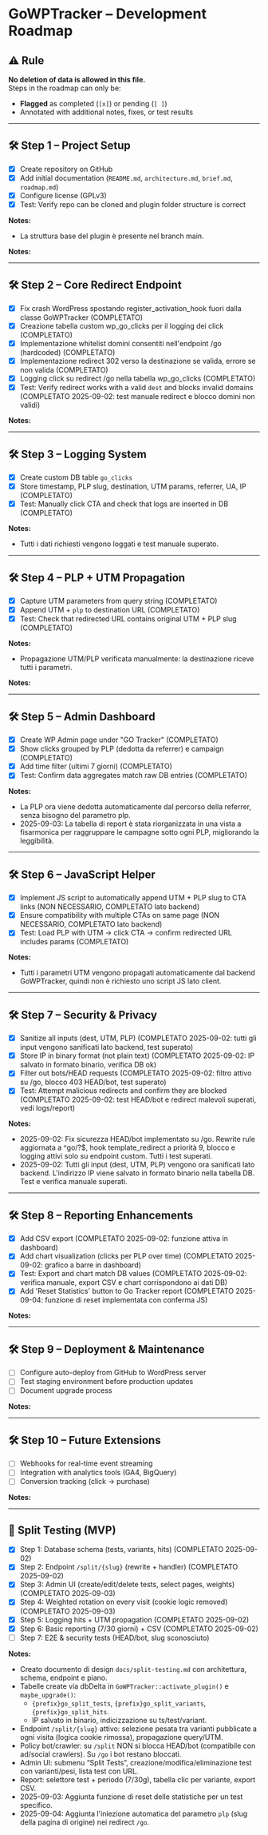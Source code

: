 # GoWPTracker – Development Roadmap

## ⚠️ Rule
**No deletion of data is allowed in this file.**  
Steps in the roadmap can only be:
- **Flagged** as completed (`[x]`) or pending (`[ ]`)  
- Annotated with additional notes, fixes, or test results  

---

## 🛠️ Step 1 – Project Setup
- [x] Create repository on GitHub  
- [x] Add initial documentation (`README.md`, `architecture.md`, `brief.md`, `roadmap.md`)  
- [x] Configure license (GPLv3)  
- [x] Test: Verify repo can be cloned and plugin folder structure is correct  

**Notes:**
- La struttura base del plugin è presente nel branch main.


**Notes:**  

---

## 🛠️ Step 2 – Core Redirect Endpoint
- [x] Fix crash WordPress spostando register_activation_hook fuori dalla classe GoWPTracker (COMPLETATO)
- [x] Creazione tabella custom wp_go_clicks per il logging dei click (COMPLETATO)
- [x] Implementazione whitelist domini consentiti nell'endpoint /go (hardcoded) (COMPLETATO)
- [x] Implementazione redirect 302 verso la destinazione se valida, errore se non valida (COMPLETATO)
- [x] Logging click su redirect /go nella tabella wp_go_clicks (COMPLETATO)
- [x] Test: Verify redirect works with a valid `dest` and blocks invalid domains  (COMPLETATO 2025-09-02: test manuale redirect e blocco domini non validi)  

**Notes:**  

---

## 🛠️ Step 3 – Logging System
- [x] Create custom DB table `go_clicks`
- [x] Store timestamp, PLP slug, destination, UTM params, referrer, UA, IP (COMPLETATO)
- [x] Test: Manually click CTA and check that logs are inserted in DB (COMPLETATO)

**Notes:**
- Tutti i dati richiesti vengono loggati e test manuale superato.

---

## 🛠️ Step 4 – PLP + UTM Propagation
- [x] Capture UTM parameters from query string (COMPLETATO)
- [x] Append UTM + `plp` to destination URL (COMPLETATO)
- [x] Test: Check that redirected URL contains original UTM + PLP slug (COMPLETATO)

**Notes:**
- Propagazione UTM/PLP verificata manualmente: la destinazione riceve tutti i parametri.

**Notes:**  

---

## 🛠️ Step 5 – Admin Dashboard
- [x] Create WP Admin page under "GO Tracker" (COMPLETATO)
- [x] Show clicks grouped by PLP (dedotta da referrer) e campaign (COMPLETATO)
- [x] Add time filter (ultimi 7 giorni) (COMPLETATO)
- [x] Test: Confirm data aggregates match raw DB entries (COMPLETATO)

**Notes:**
- La PLP ora viene dedotta automaticamente dal percorso della referrer, senza bisogno del parametro plp.
- 2025-09-03: La tabella di report è stata riorganizzata in una vista a fisarmonica per raggruppare le campagne sotto ogni PLP, migliorando la leggibilità.

---

## 🛠️ Step 6 – JavaScript Helper
- [x] Implement JS script to automatically append UTM + PLP slug to CTA links (NON NECESSARIO, COMPLETATO lato backend)
- [x] Ensure compatibility with multiple CTAs on same page (NON NECESSARIO, COMPLETATO lato backend)
- [x] Test: Load PLP with UTM → click CTA → confirm redirected URL includes params (COMPLETATO)

**Notes:**
- Tutti i parametri UTM vengono propagati automaticamente dal backend GoWPTracker, quindi non è richiesto uno script JS lato client.

---

## 🛠️ Step 7 – Security & Privacy
- [x] Sanitize all inputs (dest, UTM, PLP)  (COMPLETATO 2025-09-02: tutti gli input vengono sanificati lato backend, test superato)  
- [x] Store IP in binary format (not plain text)  (COMPLETATO 2025-09-02: IP salvato in formato binario, verifica DB ok)  
- [x] Filter out bots/HEAD requests  (COMPLETATO 2025-09-02: filtro attivo su /go, blocco 403 HEAD/bot, test superato)  
- [x] Test: Attempt malicious redirects and confirm they are blocked  (COMPLETATO 2025-09-02: test HEAD/bot e redirect malevoli superati, vedi logs/report)  

**Notes:**
- 2025-09-02: Fix sicurezza HEAD/bot implementato su /go. Rewrite rule aggiornata a ^go/?$, hook template_redirect a priorità 9, blocco e logging attivi solo su endpoint custom. Tutti i test superati.
- 2025-09-02: Tutti gli input (dest, UTM, PLP) vengono ora sanificati lato backend. L'indirizzo IP viene salvato in formato binario nella tabella DB. Test e verifica manuale superati.

---

## 🛠️ Step 8 – Reporting Enhancements
- [x] Add CSV export  (COMPLETATO 2025-09-02: funzione attiva in dashboard)
- [x] Add chart visualization (clicks per PLP over time)  (COMPLETATO 2025-09-02: grafico a barre in dashboard)
- [x] Test: Export and chart match DB values  (COMPLETATO 2025-09-02: verifica manuale, export CSV e chart corrispondono ai dati DB)
- [x] Add 'Reset Statistics' button to Go Tracker report (COMPLETATO 2025-09-04: funzione di reset implementata con conferma JS)  

**Notes:**  

---

## 🛠️ Step 9 – Deployment & Maintenance
- [ ] Configure auto-deploy from GitHub to WordPress server  
- [ ] Test staging environment before production updates  
- [ ] Document upgrade process  

**Notes:**  

---

## 🛠️ Step 10 – Future Extensions
- [ ] Webhooks for real-time event streaming  
- [ ] Integration with analytics tools (GA4, BigQuery)  
- [ ] Conversion tracking (click → purchase)  

**Notes:**  

---

## 🧪 Split Testing (MVP)
- [x] Step 1: Database schema (tests, variants, hits) (COMPLETATO 2025-09-02)
- [x] Step 2: Endpoint `/split/{slug}` (rewrite + handler) (COMPLETATO 2025-09-02)
- [x] Step 3: Admin UI (create/edit/delete tests, select pages, weights) (COMPLETATO 2025-09-03)
- [x] Step 4: Weighted rotation on every visit (cookie logic removed) (COMPLETATO 2025-09-03)
- [x] Step 5: Logging hits + UTM propagation (COMPLETATO 2025-09-02)
- [x] Step 6: Basic reporting (7/30 giorni) + CSV (COMPLETATO 2025-09-02)
- [ ] Step 7: E2E & security tests (HEAD/bot, slug sconosciuto)

**Notes:**
- Creato documento di design `docs/split-testing.md` con architettura, schema, endpoint e piano.
- Tabelle create via dbDelta in `GoWPTracker::activate_plugin()` e `maybe_upgrade()`:
  - `{prefix}go_split_tests`, `{prefix}go_split_variants`, `{prefix}go_split_hits`.
  - IP salvato in binario, indicizzazione su ts/test/variant.
- Endpoint `/split/{slug}` attivo: selezione pesata tra varianti pubblicate a ogni visita (logica cookie rimossa), propagazione query/UTM.
- Policy bot/crawler: su `/split` NON si blocca HEAD/bot (compatibile con ad/social crawlers). Su `/go` i bot restano bloccati.
- Admin UI: submenu “Split Tests”, creazione/modifica/eliminazione test con varianti/pesi, lista test con URL.
- Report: selettore test + periodo (7/30g), tabella clic per variante, export CSV.
- 2025-09-03: Aggiunta funzione di reset delle statistiche per un test specifico.
- 2025-09-04: Aggiunta l'iniezione automatica del parametro `plp` (slug della pagina di origine) nei redirect `/go`.
